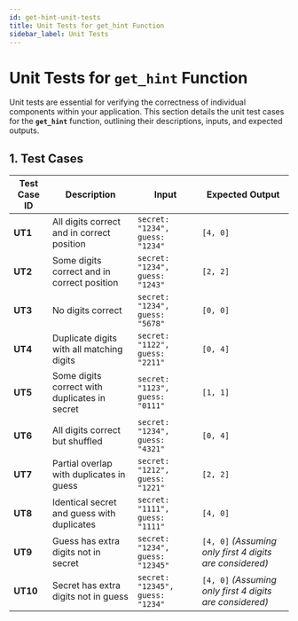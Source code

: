 ```yaml
---
id: get-hint-unit-tests
title: Unit Tests for get_hint Function
sidebar_label: Unit Tests
---
```


# Unit Tests for `get_hint` Function

Unit tests are essential for verifying the correctness of individual components within your application. This section details the unit test cases for the **`get_hint`** function, outlining their descriptions, inputs, and expected outputs.

## **1. Test Cases**

| **Test Case ID** | **Description**                               | **Input**                        | **Expected Output**                                      |
| ---------------- | --------------------------------------------- | -------------------------------- | -------------------------------------------------------- |
| **UT1**          | All digits correct and in correct position    | `secret: "1234", guess: "1234"`  | `[4, 0]`                                                 |
| **UT2**          | Some digits correct and in correct position   | `secret: "1234", guess: "1243"`  | `[2, 2]`                                                 |
| **UT3**          | No digits correct                             | `secret: "1234", guess: "5678"`  | `[0, 0]`                                                 |
| **UT4**          | Duplicate digits with all matching digits     | `secret: "1122", guess: "2211"`  | `[0, 4]`                                                 |
| **UT5**          | Some digits correct with duplicates in secret | `secret: "1123", guess: "0111"`  | `[1, 1]`                                                 |
| **UT6**          | All digits correct but shuffled               | `secret: "1234", guess: "4321"`  | `[0, 4]`                                                 |
| **UT7**          | Partial overlap with duplicates in guess      | `secret: "1212", guess: "1221"`  | `[2, 2]`                                                 |
| **UT8**          | Identical secret and guess with duplicates    | `secret: "1111", guess: "1111"`  | `[4, 0]`                                                 |
| **UT9**          | Guess has extra digits not in secret          | `secret: "1234", guess: "12345"` | `[4, 0]` _(Assuming only first 4 digits are considered)_ |
| **UT10**         | Secret has extra digits not in guess          | `secret: "12345", guess: "1234"` | `[4, 0]` _(Assuming only first 4 digits are considered)_ |
